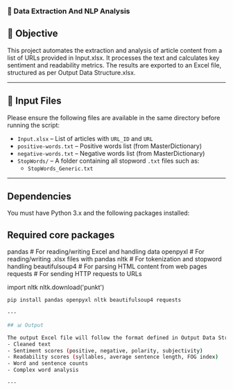 ### 🧠 Data Extraction And NLP Analysis

## 📌 Objective

This project automates the extraction and analysis of article content from a list of URLs provided in Input.xlsx. It processes the text and calculates key sentiment and readability metrics. The results are exported to an Excel file, structured as per Output Data Structure.xlsx.

---

## 🧾 Input Files

Please ensure the following files are available in the same directory before running the script:

- `Input.xlsx` – List of articles with `URL_ID` and `URL`
- `positive-words.txt` – Positive words list (from MasterDictionary)
- `negative-words.txt` – Negative words list (from MasterDictionary)
- `StopWords/` – A folder containing all stopword `.txt` files such as:
  - `StopWords_Generic.txt`

---

## Dependencies

You must have Python 3.x and the following packages installed:

## Required core packages

pandas              # For reading/writing Excel and handling data
openpyxl            # For reading/writing .xlsx files with pandas
nltk                # For tokenization and stopword handling
beautifulsoup4      # For parsing HTML content from web pages
requests            # For sending HTTP requests to URLs


import nltk
nltk.download('punkt')


```bash
pip install pandas openpyxl nltk beautifulsoup4 requests

---

## 📊 Output

The output Excel file will follow the format defined in Output Data Structure.xlsx, containing:
- Cleaned text
- Sentiment scores (positive, negative, polarity, subjectivity)
- Readability scores (syllables, average sentence length, FOG index)
- Word and sentence counts
- Complex word analysis

---
